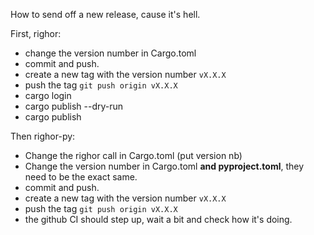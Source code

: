 How to send off a new release, cause it's hell.

First, righor:
- change the version number in Cargo.toml
- commit and push.
- create a new tag with the version number `vX.X.X`
- push the tag `git push origin vX.X.X`
- cargo login
- cargo publish --dry-run
- cargo publish

Then righor-py:
- Change the righor call in Cargo.toml (put version nb)
- Change the version number in Cargo.toml **and pyproject.toml**, they need to be the exact same.
- commit and push.
- create a new tag with the version number `vX.X.X`
- push the tag `git push origin vX.X.X`
- the github CI should step up, wait a bit and check how it's doing.
